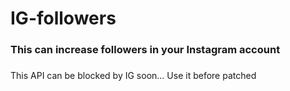 # IG-followers
### 
### This can increase followers in your Instagram account
###
This API can be blocked by IG soon... Use it before patched
